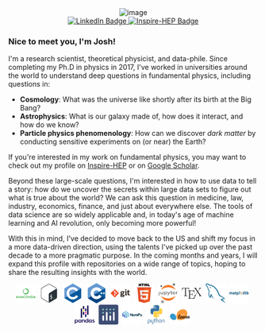 <div align="middle">
<img src="https://github.com/JoshuaAEby/JoshuaAEby/assets/162149706/f920e805-73da-4706-9f42-4e4e2eb0fb47" alt="image" width="800">
</div>
<div id="badges";  align="middle">
  <a href="[LinkedIn Profile](https://www.linkedin.com/in/joshua-eby-02bb622b7/)">
  <img src="https://img.shields.io/badge/LinkedIn-blue?style=for-the-badge&logo=linkedin&logoColor=white" alt="LinkedIn Badge"/>
  </a>
  <a href="[InspireHEP Profile](https://inspirehep.net/authors/1497168?ui-citation-summary=true)">
  <img src="https://img.shields.io/badge/InspireHEP-red?style=for-the-badge&logoColor=white" alt="Inspire-HEP Badge"/>
  </a>
</div>

### Nice to meet you, I'm Josh!

I'm a research scientist, theoretical physicist, and data-phile. Since completing my Ph.D in physics in 2017, I've worked in universities around the world to understand deep questions in fundamental physics, including questions in:
* **Cosmology**: What was the universe like shortly after its birth at the Big Bang?
* **Astrophysics**: What is our galaxy made of, how does it interact, and how do we know?
* **Particle physics phenomenology**: How can we discover *dark matter* by conducting sensitive experiments on (or near) the Earth?

If you're interested in my work on fundamental physics, you may want to check out my profile on [Inspire-HEP](https://inspirehep.net/authors/1497168?ui-citation-summary=true&ui-exclude-self-citations=true) or on [Google Scholar](https://scholar.google.com/citations?hl=en&user=_VcEY4wAAAAJ).

Beyond these large-scale questions, I'm interested in how to use data to tell a story: how do we uncover the secrets within large data sets to figure out what is true about the world? We can ask this question in medicine, law, industry, economics, finance, and just about everywhere else. The tools of data science are so widely applicable and, in today's age of machine learning and AI revolution, only becoming more powerful!

With this in mind, I've decided to move back to the US and shift my focus in a more data-driven direction, using the talents I've picked up over the past decade to a more pragmatic purpose. In the coming months and years, I will expand this profile with repositories on a wide range of topics, hoping to share the resulting insights with the world.

<div align="middle">
  <img src="https://github.com/devicons/devicon/blob/master/icons/anaconda/anaconda-original-wordmark.svg" title="Anaconda" alt="Anaconda" width="40" height="40"/>&nbsp;
  <img src="https://github.com/devicons/devicon/blob/master/icons/bash/bash-original.svg" title="Bash" alt="Bash" width="40" height="40"/>&nbsp;
  <img src="https://github.com/devicons/devicon/blob/master/icons/c/c-original.svg" title="C" alt="C" width="40" height="40"/>&nbsp;
  <img src="https://github.com/devicons/devicon/blob/master/icons/cplusplus/cplusplus-original.svg" title="C" alt="C" width="40" height="40"/>&nbsp;
  <img src="https://github.com/devicons/devicon/blob/master/icons/git/git-original-wordmark.svg" title="Jupyter" alt="Jupyter" width="40" height="40"/>&nbsp;
  <img src="https://github.com/devicons/devicon/blob/master/icons/html5/html5-original-wordmark.svg" title="Jupyter" alt="Jupyter" width="40" height="40"/>&nbsp;
  <img src="https://github.com/devicons/devicon/blob/master/icons/jupyter/jupyter-original-wordmark.svg" title="Jupyter" alt="Jupyter" width="40" height="40"/>&nbsp;
  <img src="https://github.com/devicons/devicon/blob/master/icons/tex/tex-original.svg" title="LaTeX" alt="LaTeX" width="40" height="40"/>&nbsp;
  <img src="https://github.com/devicons/devicon/blob/master/icons/mysql/mysql-original.svg" title="MySQL" alt="MySQL" width="40" height="40"/>&nbsp;
  <img src="https://github.com/devicons/devicon/blob/master/icons/matplotlib/matplotlib-original-wordmark.svg" title="MatPlotLib" alt="MatPlotLib" width="40" height="40"/>&nbsp;
  <img src="https://github.com/devicons/devicon/blob/master/icons/pandas/pandas-original-wordmark.svg" title="Plotly" alt="Plotly " width="40" height="40"/>&nbsp;
  <img src="https://github.com/devicons/devicon/blob/master/icons/plotly/plotly-original.svg" title="Plotly" alt="Plotly " width="40" height="40"/>&nbsp;
  <img src="https://github.com/devicons/devicon/blob/master/icons/numpy/numpy-original-wordmark.svg" title="Python" alt="Python" width="40" height="40"/>&nbsp;
  <img src="https://github.com/devicons/devicon/blob/master/icons/python/python-original-wordmark.svg" title="Python" alt="Python" width="40" height="40"/>&nbsp;
  <img src="https://github.com/devicons/devicon/blob/master/icons/scikitlearn/scikitlearn-original.svg"  title="Scikitlearn" alt="Scikitlearn" width="40" height="40"/>&nbsp;
</div>

<!--
**JoshuaAEby/JoshuaAEby** is a ✨ _special_ ✨ repository because its `README.md` (this file) appears on your GitHub profile.

Here are some ideas to get you started:

- 🔭 I’m currently working on ...
- 🌱 I’m currently learning ...
- 👯 I’m looking to collaborate on ...
- 🤔 I’m looking for help with ...
- 💬 Ask me about ...
- 📫 How to reach me: ...
- 😄 Pronouns: ...
- ⚡ Fun fact: ...
-->
